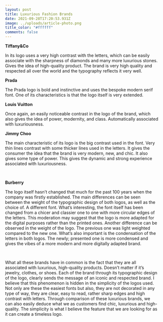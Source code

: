 ```yaml
---
layout: post
title: Luxurious Fashion Brands
date: 2021-09-28T17:20:53.931Z
image: ../uploads/article-photo.png
title_color: "#ffffff"
comments: false
---
```

**Tiffany&Co**

In its logo uses a very high contrast with the letters, which can be easily associate with the sharpness of diamonds and many more luxurious stones. Gives the idea of high-quality product. The brand is very high quality and respected all over the world and the typography reflects it very well.

**Prada**

The Prada logo is bold and instinctive and uses the bespoke modern serif font. One of its characteristics is that the logo itself is very extended.

**Louis Vuitton**

Once again, an easily noticeable contrast in the logo of the brand, which also gives the idea of power, modernity, and class. Automatically associated with luxuriousness.

**Jimmy Choo**

The main characteristic of its logo is the big contrast used in the font. Very thin lines contrast with some thicker lines used in the letters. It gives the consumer the idea that the brand is very modern, new, and chic. It also gives some type of power. This gives the dynamic and strong experience associated with luxuriousness.

 

**Burberry**

The logo itself hasn’t changed that much for the past 100 years when the company was firstly established. The main differences can be seen between the weight of the typographic design of both logos, as well as the choice of. A different font. What’s interesting, the font itself has been changed from a chicer and classier one to one with more circular edges of the letters. This moderation may suggest that the logo is more adapted for the digital purposes rather than the printed ones. Another difference can be observed in the weight of the logo. The previous one was light weighted compared to the new one. What’s also important is the condensation of the letters in both logos. The newly; presented one is more condensed and gives the vibes of a more modern and more digitally adapted brand.

 

What all these brands have in common is the fact that they are all associated with luxurious, high-quality products. Doesn’t matter if it’s jewelry, clothes, or shoes. Each of the brand through its typographic design of the logo, clearly sends the message of an iconic and respected brand. I believe that this phenomenon is hidden in the simplicity of the logos used. Not only are these the easiest fonts but also, they are not decorated in any type of way, they are clear, easy to read, rather sharp edges and high contrast with letters. Through comparison of these luxurious brands, we can also easily deduce what we as customers find chic, luxurious and high-quality. The simplicity is what I believe the feature that we are looking for as it can create a timeless logo.